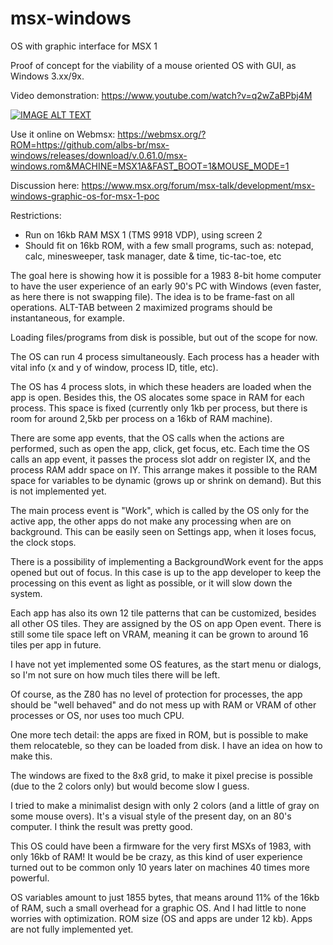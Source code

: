 # msx-windows
OS with graphic interface for MSX 1

Proof of concept for the viability of a mouse oriented OS with GUI, as Windows 3.xx/9x.

Video demonstration:
https://www.youtube.com/watch?v=q2wZaBPbj4M

[![IMAGE ALT TEXT](http://img.youtube.com/vi/q2wZaBPbj4M/0.jpg)](https://www.youtube.com/watch?v=q2wZaBPbj4M "MSX Windows")

Use it online on Webmsx:
https://webmsx.org/?ROM=https://github.com/albs-br/msx-windows/releases/download/v.0.61.0/msx-windows.rom&MACHINE=MSX1A&FAST_BOOT=1&MOUSE_MODE=1

Discussion here: https://www.msx.org/forum/msx-talk/development/msx-windows-graphic-os-for-msx-1-poc

Restrictions:
- Run on 16kb RAM MSX 1 (TMS 9918 VDP), using screen 2
- Should fit on 16kb ROM, with a few small programs, such as: notepad, calc, minesweeper,
  task manager, date & time, tic-tac-toe, etc

The goal here is showing how it is possible for a 1983 8-bit home computer to have the user 
experience of an early 90's PC with Windows (even faster, as here there is not swapping file).
The idea is to be frame-fast on all operations. ALT-TAB between 2 maximized programs should be
instantaneous, for example.

Loading files/programs from disk is possible, but out of the scope for now.

The OS can run 4 process simultaneously. Each process has a header with vital info (x and y of window, process ID, title, etc).

The OS has 4 process slots, in which these headers are loaded when the app is open. Besides this, the OS alocates some space in RAM for each process. This space is fixed (currently only 1kb per process, but there is room for around 2,5kb per process on a 16kb of RAM machine).

There are some app events, that the OS calls when the actions are performed, such as open the app, click, get focus, etc. Each time the OS calls an app event, it passes the process slot addr on register IX, and the process RAM addr space on IY. This arrange makes it possible to the RAM space for variables to be dynamic (grows up or shrink on demand). But this is not implemented yet.

The main process event is "Work", which is called by the OS only for the active app, the other apps do not make any processing when are on background. This can be easily seen on Settings app, when it loses focus, the clock stops.

There is a possibility of implementing a BackgroundWork event for the apps opened but out of focus. In this case is up to the app developer to keep the processing on this event as light as possible, or it will slow down the system.

Each app has also its own 12 tile patterns that can be customized, besides all other OS tiles. They are assigned by the OS on app Open event.
There is still some tile space left on VRAM, meaning it can be grown to around 16 tiles per app in future.

I have not yet implemented some OS features, as the start menu or dialogs, so I'm not sure on how much tiles there will be left.

Of course, as the Z80 has no level of protection for processes, the app should be "well behaved" and do not mess up with RAM or VRAM of other processes or OS, nor uses too much CPU.

One more tech detail: the apps are fixed in ROM, but is possible to make them relocateble, so they can be loaded from disk. I have an idea on how to make this.

The windows are fixed to the 8x8 grid, to make it pixel precise is possible (due to the 2 colors only) but would become slow I guess.

I tried to make a minimalist design with only 2 colors (and a little of gray on some mouse overs). It's a visual style of the present day, on an 80's computer. I think the result was pretty good.

This OS could have been a firmware for the very first MSXs of 1983, with only 16kb of RAM! It would be be crazy, as this kind of user experience turned out to be common only 10 years later on machines 40 times more powerful.

OS variables amount to just 1855 bytes, that means around 11% of the 16kb of RAM, such a small overhead for a graphic OS.
And I had little to none worries with optimization. ROM size (OS and apps are under 12 kb). Apps are not fully implemented yet.